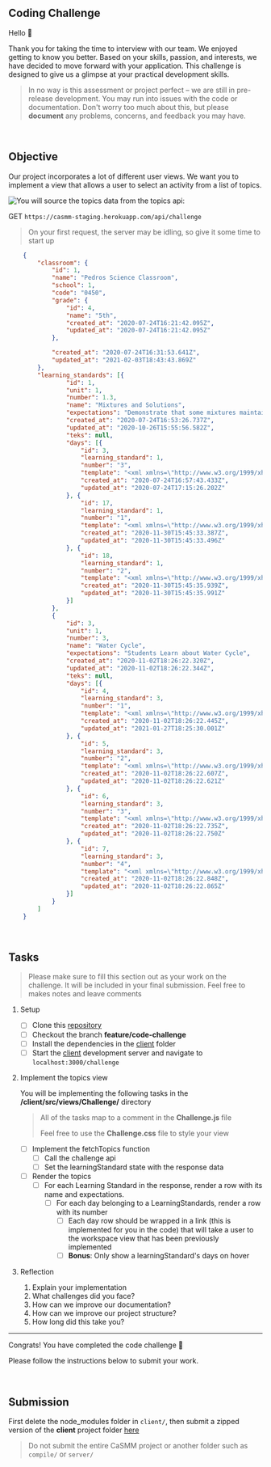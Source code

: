 ## Coding Challenge

Hello :wave:

Thank you for taking the time to interview with our team. We enjoyed getting to know you better. Based on your skills, passion, and interests, we have decided to move forward with your application. This challenge is designed to give us a glimpse at your practical development skills.

> In no way is this assessment or project perfect – we are still in pre-release development. You may run into issues with the code or documentation. Don't worry too much about this, but please **document** any problems, concerns, and feedback you may have.

<br/>

## Objective

Our project incorporates a lot of different user views. We want you to implement a view that allows a user to select an activity from a list of topics.

<img src="./topics_view.png" style="float: left;" />

You will source the topics data from the topics api:

GET ``https://casmm-staging.herokuapp.com/api/challenge``

> On your first request, the server may be idling, so give it some time to start up

```json
    {
        "classroom": {
            "id": 1,
            "name": "Pedros Science Classroom",
            "school": 1,
            "code": "0450",
            "grade": {
                "id": 4,
                "name": "5th",
                "created_at": "2020-07-24T16:21:42.095Z",
                "updated_at": "2020-07-24T16:21:42.095Z"
            },

            "created_at": "2020-07-24T16:31:53.641Z",
            "updated_at": "2021-02-03T18:43:43.869Z"
        },
        "learning_standards": [{
                "id": 1,
                "unit": 1,
                "number": 1.3,
                "name": "Mixtures and Solutions",
                "expectations": "Demonstrate that some mixtures maintain physical properties of their ingredients such as iron fillings and sand and sand and water.\nIdentify changes that can occur in the physical properties of the ingredients or solutions such as dissolving salt in water or adding lemon juice to water.",
                "created_at": "2020-07-24T16:53:26.737Z",
                "updated_at": "2020-10-26T15:55:56.582Z",
                "teks": null,
                "days": [{
                    "id": 3,
                    "learning_standard": 1,
                    "number": "3",
                    "template": "<xml xmlns=\"http://www.w3.org/1999/xhtml\"><block type=\"io_digitalwrite\" id=\"j#m#H23NIQH5Wz^I2c^G\" x=\"70\" y=\"224\"><field name=\"PIN\">0</field><value name=\"STATE\"><block type=\"io_highlow\" id=\"7.^n|ek_3R;_Q`K9M!;/\"><field name=\"STATE\">HIGH</field></block></value></block></xml>",
                    "created_at": "2020-07-24T16:57:43.433Z",
                    "updated_at": "2020-07-24T17:15:26.202Z"
                }, {
                    "id": 17,
                    "learning_standard": 1,
                    "number": "1",
                    "template": "<xml xmlns=\"http://www.w3.org/1999/xhtml\"></xml>)",
                    "created_at": "2020-11-30T15:45:33.387Z",
                    "updated_at": "2020-11-30T15:45:33.496Z"
                }, {
                    "id": 18,
                    "learning_standard": 1,
                    "number": "2",
                    "template": "<xml xmlns=\"http://www.w3.org/1999/xhtml\"></xml>)",
                    "created_at": "2020-11-30T15:45:35.939Z",
                    "updated_at": "2020-11-30T15:45:35.991Z"
                }]
            },
            {
                "id": 3,
                "unit": 1,
                "number": 3,
                "name": "Water Cycle",
                "expectations": "Students Learn about Water Cycle",
                "created_at": "2020-11-02T18:26:22.320Z",
                "updated_at": "2020-11-02T18:26:22.344Z",
                "teks": null,
                "days": [{
                    "id": 4,
                    "learning_standard": 3,
                    "number": "1",
                    "template": "<xml xmlns=\"http://www.w3.org/1999/xhtml\"></xml>",
                    "created_at": "2020-11-02T18:26:22.445Z",
                    "updated_at": "2021-01-27T18:25:30.001Z"
                }, {
                    "id": 5,
                    "learning_standard": 3,
                    "number": "2",
                    "template": "<xml xmlns=\"http://www.w3.org/1999/xhtml\"></xml>)",
                    "created_at": "2020-11-02T18:26:22.607Z",
                    "updated_at": "2020-11-02T18:26:22.621Z"
                }, {
                    "id": 6,
                    "learning_standard": 3,
                    "number": "3",
                    "template": "<xml xmlns=\"http://www.w3.org/1999/xhtml\"></xml>)",
                    "created_at": "2020-11-02T18:26:22.735Z",
                    "updated_at": "2020-11-02T18:26:22.750Z"
                }, {
                    "id": 7,
                    "learning_standard": 3,
                    "number": "4",
                    "template": "<xml xmlns=\"http://www.w3.org/1999/xhtml\"></xml>)",
                    "created_at": "2020-11-02T18:26:22.848Z",
                    "updated_at": "2020-11-02T18:26:22.865Z"
                }]
            }
        ]
    }
```

<br/>

## Tasks

> Please make sure to fill this section out as your work on the challenge. It will be included in your final submission. Feel free to makes notes and leave comments

1. Setup
    - [ ] Clone this [repository](https://github.com/CaSMM/STEM-C.git)
    - [ ] Checkout the branch **feature/code-challenge**
    - [ ] Install the dependencies in the [client](https://github.com/STEM-C/CaSMM/tree/feature/code-challenge/client#setup) folder
    - [ ] Start the [client](https://github.com/STEM-C/CaSMM/tree/feature/code-challenge/client#yarn-start) development server and navigate to ``localhost:3000/challenge``

2. Implement the topics view

   You will be implementing the following tasks in the **/client/src/views/Challenge/** directory

   > All of the tasks map to a comment in the **Challenge.js** file
   >
   > Feel free to use the **Challenge.css** file to style your view 

    - [ ] Implement the fetchTopics function
        - [ ] Call the challenge api
        - [ ] Set the learningStandard state with the response data
    - [ ] Render the topics
        - [ ] For each Learning Standard in the response, render a row with its name and expectations.
            - [ ] For each day belonging to a LearningStandards, render a row with its number
                - [ ] Each day row should be wrapped in a link (this is implemented for you in the code) that will take a user to the workspace view that has been previously implemented
                - [ ] **Bonus**: Only show a learningStandard's days on hover

3. Reflection

    1. Explain your implementation
    2. What challenges did you face?
    3. How can we improve our documentation?
    4. How can we improve our project structure?
    5. How long did this take you?

<hr/>


Congrats! You have completed the code challenge :clap:

Please follow the instructions below to submit your work.

<br/>

## Submission

First delete the node_modules folder in `client/`, then submit a zipped version of the **client** project folder [here](https://forms.gle/LjVKdpUC3NZ9WcqA6)

> Do not submit the entire CaSMM project or another folder such as `compile/` or `server/`
